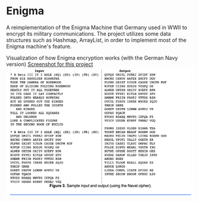 # Enigma

A reimplementation of the Enigma Machine that Germany used in WWII to encrypt its military communications. 
The project utilizes some data structures such as Hashmap, ArrayList, in order to implement most of the Enigma machine's feature.

Visualization of how Enigma encryption works (with the German Navy version)
[Screenshot for this project](./EnigmaCode.png)
<br><img src="./EnigmaCode.png" width="750" height="350">

